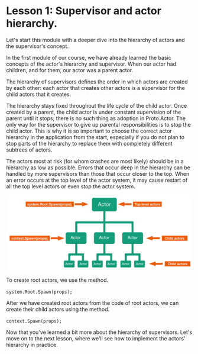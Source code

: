# Lesson 1: Supervisor and actor hierarchy.

Let's start this module with a deeper dive into the hierarchy of actors and the supervisor's concept. 

In the first module of our course, we have already learned the basic concepts of the actor's hierarchy and supervisor. When our actor had children, and for them, our actor was a parent actor.

The hierarchy of supervisors defines the order in which actors are created by each other: each actor that creates other actors is a supervisor for the child actors that it creates.

The hierarchy stays fixed throughout the life cycle of the child actor. Once created by a parent, the child actor is under constant supervision of the parent until it stops; there is no such thing as adoption in Proto.Actor. The only way for the supervisor to give up parental responsibilities is to stop the child actor. This is why it is so important to choose the correct actor hierarchy in the application from the start, especially if you do not plan to stop parts of the hierarchy to replace them with completely different subtrees of actors.

The actors most at risk (for whom crashes are most likely) should be in a hierarchy as low as possible. Errors that occur deep in the hierarchy can be handled by more supervisors than those that occur closer to the top. When an error occurs at the top level of the actor system, it may cause restart of all the top level actors or even stop the actor system.

![](images/4_1_1.png)

To create root actors, we use the method.

`system.Root.Spawn(props);`

After we have created root actors from the code of root actors, we can create their child actors using the method.

`context.Spawn(props);`

Now that you've learned a bit more about the hierarchy of supervisors. Let's move on to the next lesson, where we'll see how to implement the actors' hierarchy in practice.